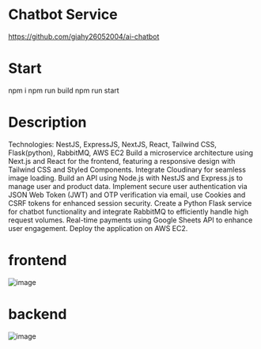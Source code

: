 # Chatbot Service 
https://github.com/giahy26052004/ai-chatbot

# Start
npm i 
npm run build 
npm run start


# Description
Technologies: NestJS, ExpressJS, NextJS, React, Tailwind CSS, Flask(python), RabbitMQ, AWS EC2
Build a microservice architecture using Next.js and React for the frontend, featuring a responsive design with Tailwind CSS and Styled Components. Integrate Cloudinary for seamless image loading. Build an API using Node.js with NestJS and Express.js to manage user and product data. Implement secure user authentication via JSON Web Token (JWT) and OTP verification via email, use Cookies and CSRF tokens for enhanced session security. Create a Python Flask service for chatbot functionality and integrate RabbitMQ to efficiently handle high request volumes. Real-time payments using Google Sheets API to enhance user engagement. Deploy the application on AWS EC2.

# frontend 
![image](https://github.com/user-attachments/assets/1eb903ad-94c3-42fc-a003-afbceb886bbd)

# backend 
![image](https://github.com/user-attachments/assets/e6cf0e50-d69b-4cea-8ac5-d5ae1618a8f1)

